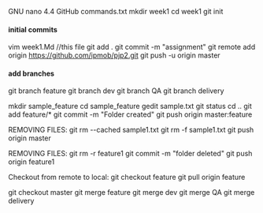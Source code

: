   GNU nano 4.4                                                             GitHub commands.txt
mkdir week1
cd week1
git init


#### initial commits
vim week1.Md  //this file 
git add .
git commit -m "assignment"
git remote add origin https://github.com/ipmob/pjp2.git
git push -u origin master



#### add branches
git branch feature
git branch dev
git branch QA
git branch delivery

mkdir sample_feature
cd sample_feature
gedit sample.txt
git status
cd ..
git add feature/*
git commit -m "Folder created"
git push origin master:feature

REMOVING FILES:
git rm --cached sample1.txt
git rm -f sample1.txt
git push origin master

REMOVING FILES:
git rm -r feature1
git commit -m "folder deleted"
git push origin feature1

Checkout from remote to local:
git checkout feature
git pull origin feature

 git checkout master
 git merge feature
 git merge dev
 git merge QA
 git merge delivery
